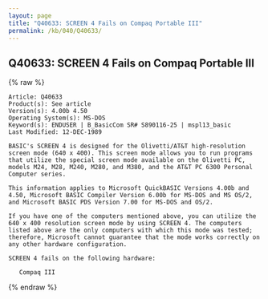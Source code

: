 ```yaml
---
layout: page
title: "Q40633: SCREEN 4 Fails on Compaq Portable III"
permalink: /kb/040/Q40633/
---
```


## Q40633: SCREEN 4 Fails on Compaq Portable III

{% raw %}

	Article: Q40633
	Product(s): See article
	Version(s): 4.00b 4.50
	Operating System(s): MS-DOS
	Keyword(s): ENDUSER | B_BasicCom SR# S890116-25 | mspl13_basic
	Last Modified: 12-DEC-1989
	
	BASIC's SCREEN 4 is designed for the Olivetti/AT&T high-resolution
	screen mode (640 x 400). This screen mode allows you to run programs
	that utilize the special screen mode available on the Olivetti PC,
	models M24, M28, M240, M280, and M380, and the AT&T PC 6300 Personal
	Computer series.
	
	This information applies to Microsoft QuickBASIC Versions 4.00b and
	4.50, Microsoft BASIC Compiler Version 6.00b for MS-DOS and MS OS/2,
	and Microsoft BASIC PDS Version 7.00 for MS-DOS and OS/2.
	
	If you have one of the computers mentioned above, you can utilize the
	640 x 400 resolution screen mode by using SCREEN 4. The computers
	listed above are the only computers with which this mode was tested;
	therefore, Microsoft cannot guarantee that the mode works correctly on
	any other hardware configuration.
	
	SCREEN 4 fails on the following hardware:
	
	   Compaq III

{% endraw %}
